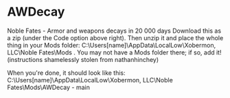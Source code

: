 # AWDecay
Noble Fates - Armor and weapons decays in 20 000 days
Download this as a zip (under the Code option above right). Then unzip it and place the whole thing in your Mods folder: C:\Users[name]\AppData\LocalLow\Xobermon, LLC\Noble Fates\Mods . You may not have a Mods folder there; if so, add it! (instructions shamelessly stolen from nathanhinchey)

When you're done, it should look like this: C:\Users[name]\AppData\LocalLow\Xobermon, LLC\Noble Fates\Mods\AWDecay - main

